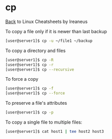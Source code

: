 # cp

[Back](README.md) to Linux Cheatsheets by Ireaneus

To copy a file only if it is newer than last backup

```bash
[user@server1]$ cp -u ~/file1 ~/backup
```

To copy a directory and files

```bash
[user@server1]$ cp -R
[user@server1]$ cp -r
[user@server1]$ cp --recursive
```

To force a copy

```bash
[user@server1]$ cp -f
[user@server1]$ cp --force
```

To preserve a file's attributes

```bash
[user@server1]$ cp -p
```

To copy a single file to multiple files:

```bash
[user@server1]$ cat host1 | tee host2 host3
```
